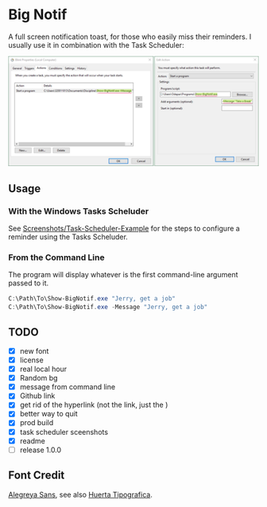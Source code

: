 # Big Notif

A full screen notification toast, for those who easily miss their reminders.
I usually use it in combination with the Task Scheduler:

![](./Screenshots/Task-Scheduler-Example/Tab-3-Actions.png)

## Usage

### With the Windows Tasks Scheluder

See [Screenshots/Task-Scheduler-Example](./Screenshots/Task-Scheduler-Example)
for the steps to configure a reminder using the Tasks Scheluder.

### From the Command Line

The program will display whatever is the first command-line argument passed to it.

```ps1
C:\Path\To\Show-BigNotif.exe "Jerry, get a job"
C:\Path\To\Show-BigNotif.exe -Message "Jerry, get a job"
```

## TODO

- [x] new font
- [x] license
- [x] real local hour
- [x] Random bg
- [x] message from command line
- [x] Github link
- [x] get rid of the hyperlink (not the link, just the <Hyperlink />)
- [x] better way to quit
- [x] prod build
- [x] task scheduler sceenshots
- [x] readme
- [ ] release 1.0.0

## Font Credit

[Alegreya Sans](https://github.com/huertatipografica/Alegreya-Sans),
see also [Huerta Tipografica](https://www.huertatipografica.com).
